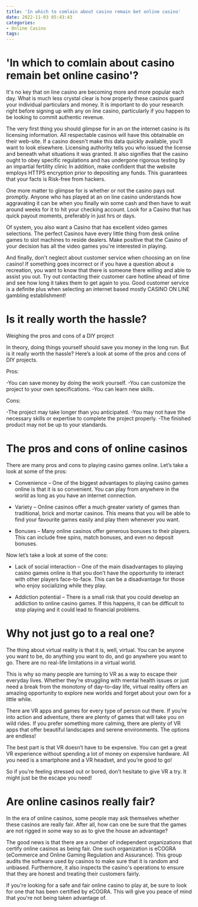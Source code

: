 ```yaml
---
title: 'In which to comlain about casino remain bet online casino'
date: 2022-11-03 05:43:43
categories:
- Online Casino
tags:
---
```



#  'In which to comlain about casino remain bet online casino'?

It's no key that on line casino are becoming more and more popular each day. What is much less crystal clear is how properly these casinos guard your individual particulars and money. It is important to do your research right before signing up with any on line casino, particularly if you happen to be looking to commit authentic revenue.

The very first thing you should glimpse for in an on the internet casino is its licensing information. All respectable casinos will have this obtainable on their web-site. If a casino doesn't make this data quickly available, you'll want to look elsewhere. Licensing authority tells you who issued the license and beneath what situations it was granted. It also signifies that the casino ought to obey specific regulations and has undergone rigorous testing by an impartial fertility clinic In addition, make confident that the website employs HTTPS encryption prior to depositing any funds. This guarantees that your facts is Risk-free from hackers.

One more matter to glimpse for is whether or not the casino pays out promptly. Anyone who has played at an on line casino understands how aggravating it can be when you finally win some cash and then have to wait around weeks for it to hit your checking account. Look for a Casino that has quick payout moments, preferably in just hrs or days.

Of system, you also want a Casino that has excellent video games selections. The perfect Casinos have every little thing from desk online games to slot machines to reside dealers. Make positive that the Casino of your decision has all the video games you're interested in playing.

And finally, don't neglect about customer service when choosing an on line casino! If something goes incorrect or if you have a question about a recreation, you want to know that there is someone there willing and able to assist you out. Try out contacting their customer care hotline ahead of time and see how long it takes them to get again to you. Good customer service is a definite plus when selecting an internet based mostly CASINO ON LINE gambling establishment!

#  Is it really worth the hassle?

Weighing the pros and cons of a DIY project

In theory, doing things yourself should save you money in the long run. But is it really worth the hassle? Here’s a look at some of the pros and cons of DIY projects.

Pros:

-You can save money by doing the work yourself.
-You can customize the project to your own specifications.
-You can learn new skills.

Cons:

-The project may take longer than you anticipated.
-You may not have the necessary skills or expertise to complete the project properly.
-The finished product may not be up to your standards.

#  The pros and cons of online casinos

There are many pros and cons to playing casino games online. Let’s take a look at some of the pros:

* Convenience – One of the biggest advantages to playing casino games online is that it is so convenient. You can play from anywhere in the world as long as you have an internet connection.

* Variety – Online casinos offer a much greater variety of games than traditional, brick and mortar casinos. This means that you will be able to find your favourite games easily and play them whenever you want.

* Bonuses – Many online casinos offer generous bonuses to their players. This can include free spins, match bonuses, and even no deposit bonuses.

Now let’s take a look at some of the cons:

* Lack of social interaction – One of the main disadvantages to playing casino games online is that you don’t have the opportunity to interact with other players face-to-face. This can be a disadvantage for those who enjoy socializing while they play.

* Addiction potential – There is a small risk that you could develop an addiction to online casino games. If this happens, it can be difficult to stop playing and it could lead to financial problems.

#  Why not just go to a real one?

The thing about virtual reality is that it is, well, virtual. You can be anyone you want to be, do anything you want to do, and go anywhere you want to go. There are no real-life limitations in a virtual world.

This is why so many people are turning to VR as a way to escape their everyday lives. Whether they’re struggling with mental health issues or just need a break from the monotony of day-to-day life, virtual reality offers an amazing opportunity to explore new worlds and forget about your own for a little while.

There are VR apps and games for every type of person out there. If you’re into action and adventure, there are plenty of games that will take you on wild rides. If you prefer something more calming, there are plenty of VR apps that offer beautiful landscapes and serene environments. The options are endless!

The best part is that VR doesn’t have to be expensive. You can get a great VR experience without spending a lot of money on expensive hardware. All you need is a smartphone and a VR headset, and you’re good to go!

So if you’re feeling stressed out or bored, don’t hesitate to give VR a try. It might just be the escape you need!

#  Are online casinos really fair?

In the era of online casinos, some people may ask themselves whether these casinos are really fair. After all, how can one be sure that the games are not rigged in some way so as to give the house an advantage?

The good news is that there are a number of independent organizations that certify online casinos as being fair. One such organization is eCOGRA (eCommerce and Online Gaming Regulation and Assurance). This group audits the software used by casinos to make sure that it is random and unbiased. Furthermore, it also inspects the casino's operations to ensure that they are honest and treating their customers fairly.

If you're looking for a safe and fair online casino to play at, be sure to look for one that has been certified by eCOGRA. This will give you peace of mind that you're not being taken advantage of.